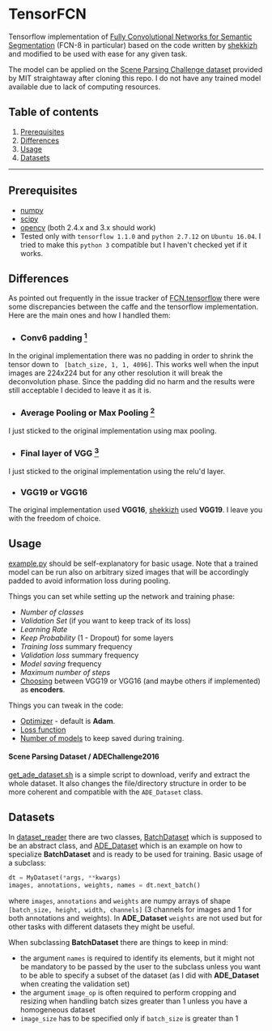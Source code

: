 # TensorFCN

Tensorflow implementation of [Fully Convolutional Networks for Semantic Segmentation](http://arxiv.org/pdf/1605.06211v1.pdf) (FCN-8 in particular) based on the code written by [shekkizh](https://github.com/shekkizh/FCN.tensorflow) and modified to be used with ease for any given task.

The model can be applied on the [Scene Parsing Challenge dataset](http://sceneparsing.csail.mit.edu/) provided by MIT straightaway after cloning this repo. I do not have any trained model available due to lack of computing resources.

## Table of contents
1. [Prerequisites](#prerequisites)
2. [Differences](#differences)
3. [Usage](#usage)
4. [Datasets](#datasets)

---

## Prerequisites
- [numpy](https://github.com/numpy/numpy)
- [scipy](https://github.com/scipy/scipy)
- [opencv](https://github.com/opencv/opencv) (both 2.4.x and 3.x should work)
- Tested only with `tensorflow 1.1.0` and `python 2.7.12` on `Ubuntu 16.04`. I tried to make this `python 3` compatible but I haven't checked yet if it works.


## Differences
As pointed out frequently in the issue tracker of [FCN.tensorflow](https://github.com/shekkizh/FCN.tensorflow/issues) there were some discrepancies between the caffe and the tensorflow implementation.
Here are the main ones and how I handled them:

- ### Conv6 padding [<sup>1</sup>](https://github.com/shekkizh/FCN.tensorflow/issues/52)
In the original implementation there was no padding in order to shrink the tensor down to ` [batch_size, 1, 1, 4096]`.
This works well when the input images are 224x224 but for any other resolution it will break the deconvolution phase.
Since the padding did no harm and the results were still acceptable I decided to leave it as it is.

- ### Average Pooling or Max Pooling [<sup>2</sup>](https://github.com/shekkizh/FCN.tensorflow/issues/26)
I just sticked to the original implementation using max pooling.

- ### Final layer of VGG [<sup>3</sup>](https://github.com/shekkizh/FCN.tensorflow/issues/46)
I just sticked to the original implementation using the relu'd layer.

- ### VGG19 or VGG16
The original implementation used **VGG16**, [shekkizh](https://github.com/shekkizh) used **VGG19**. I leave you with the freedom of choice.


## Usage
[example.py](https://github.com/dubvulture/tensor_fcn/blob/master/examples.py) should be self-explanatory for basic usage. Note that a trained model can be run also on arbitrary sized images that will be accordingly padded to avoid information loss during pooling. 

Things you can set while setting up the network and training phase:
- *Number of classes*
- *Validation Set* (if you want to keep track of its loss)
- *Learning Rate*
- *Keep Probability* (1 - Dropout) for some layers
- *Training loss* summary frequency
- *Validation loss* summary frequency
- *Model saving* frequency
- *Maximum number of steps*
- [Choosing](./fcn.py#L23) between VGG19 or VGG16 (and maybe others if implemented) as **encoders**.

Things you can tweak in the code:
- [Optimizer](./fcn.py#L49) - default is **Adam**.
- [Loss function](./fcn.py#L58)
- [Number of models](./fcn.py#L72) to keep saved during training.

#### Scene Parsing Dataset / ADEChallenge2016
[get_ade_dataset.sh](./get_ade_dataset.sh) is a simple script to download, verify and extract the whole dataset. It also changes the file/directory structure in order to be more coherent and compatible with the `ADE_Dataset` class.

## Datasets

In [dataset_reader](./dataset_reader/) there are two classes, [BatchDataset](./dataset_reader/dataset_reader.py) which is supposed to be an abstract class, and [ADE_Dataset](./dataset_reader/ade_dataset.py) which is an example on how to specialize **BatchDataset** and is ready to be used for training.
Basic usage of a subclass:
```python
dt = MyDataset(*args, **kwargs)
images, annotations, weights, names = dt.next_batch()
```
where `images`, `annotations` and `weights` are numpy arrays of shape `[batch_size, height, width, channels]` (3 channels for images and 1 for both annotations and weights). In **ADE_Dataset** `weights` are not used but for other tasks with different datasets they might be useful.

When subclassing **BatchDataset** there are things to keep in mind:
- the argument `names` is required to identify its elements, but it might not be mandatory to be passed by the user to the subclass unless you want to be able to specify  a subset of the dataset (as I did with **ADE_Dataset** when creating the validation set)
- the argument `image_op` is often required to perform cropping and resizing when handling batch sizes greater than 1 unless you have a homogeneous dataset
- `image_size` has to be specified only if `batch_size` is greater than 1
